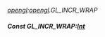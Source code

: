 _[opengl](../../modules/opengl/opengl-module.md):[opengl](../../modules/opengl/opengl-module.md).GL\_INCR\_WRAP_
##### Const GL\_INCR\_WRAP:[Int](../../modules/wonkey/wonkey-types-int.md)
